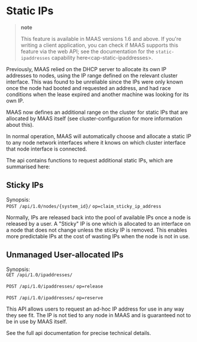 Static IPs
==========

> **note**
>
> This feature is available in MAAS versions 1.6 and above. If you're writing a client application, you can check if MAAS supports this feature via the web API; see the documentation for the `static-ipaddresses` capability here\<cap-static-ipaddresses\>.

Previously, MAAS relied on the DHCP server to allocate its own IP addresses to nodes, using the IP range defined on the relevant cluster interface. This was found to be unreliable since the IPs were only known once the node had booted and requested an address, and had race conditions when the lease expired and another machine was looking for its own IP.

MAAS now defines an additional range on the cluster for static IPs that are allocated by MAAS itself (see cluster-configuration for more information about this).

In normal operation, MAAS will automatically choose and allocate a static IP to any node network interfaces where it knows on which cluster interface that node interface is connected.

The api contains functions to request additional static IPs, which are summarised here:

Sticky IPs
----------

Synopsis:  
`POST /api/1.0/nodes/{system_id}/` `op=claim_sticky_ip_address`

Normally, IPs are released back into the pool of available IPs once a node is released by a user. A "Sticky" IP is one which is allocated to an interface on a node that does not change unless the sticky IP is removed. This enables more predictable IPs at the cost of wasting IPs when the node is not in use.

Unmanaged User-allocated IPs
----------------------------

Synopsis:  
`GET /api/1.0/ipaddresses/`

`POST /api/1.0/ipaddresses/` `op=release`

`POST /api/1.0/ipaddresses/` `op=reserve`

This API allows users to request an ad-hoc IP address for use in any way they see fit. The IP is not tied to any node in MAAS and is guaranteed not to be in use by MAAS itself.

See the full api documentation for precise technical details.


